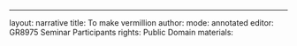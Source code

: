 ---
layout: narrative
title: To make vermillion
author:
mode: annotated
editor: GR8975 Seminar Participants
rights: Public Domain
materials: 